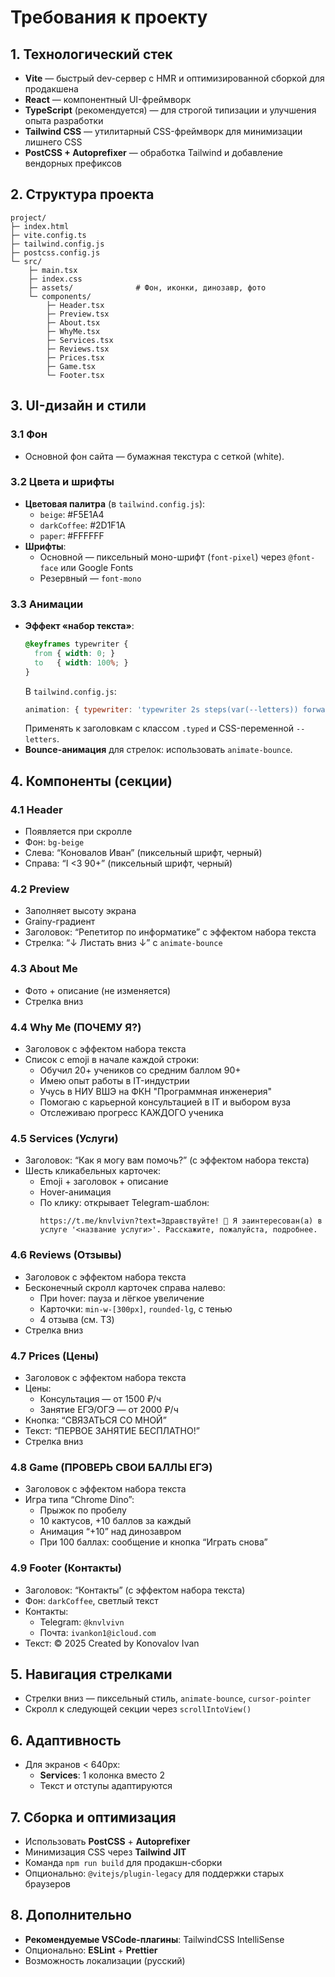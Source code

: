 # Требования к проекту

## 1. Технологический стек
- **Vite** — быстрый dev-сервер с HMR и оптимизированной сборкой для продакшена
- **React** — компонентный UI-фреймворк
- **TypeScript** (рекомендуется) — для строгой типизации и улучшения опыта разработки
- **Tailwind CSS** — утилитарный CSS-фреймворк для минимизации лишнего CSS
- **PostCSS + Autoprefixer** — обработка Tailwind и добавление вендорных префиксов

## 2. Структура проекта

```
project/
├─ index.html
├─ vite.config.ts
├─ tailwind.config.js
├─ postcss.config.js
└─ src/
    ├─ main.tsx
    ├─ index.css
    ├─ assets/              # Фон, иконки, динозавр, фото
    └─ components/
        ├─ Header.tsx
        ├─ Preview.tsx
        ├─ About.tsx
        ├─ WhyMe.tsx
        ├─ Services.tsx
        ├─ Reviews.tsx
        ├─ Prices.tsx
        ├─ Game.tsx
        └─ Footer.tsx
```

## 3. UI-дизайн и стили

### 3.1 Фон
- Основной фон сайта — бумажная текстура с сеткой (white).

### 3.2 Цвета и шрифты
- **Цветовая палитра** (в `tailwind.config.js`):
  - `beige`: #F5E1A4
  - `darkCoffee`: #2D1F1A
  - `paper`: #FFFFFF
- **Шрифты**:
  - Основной — пиксельный моно-шрифт (`font-pixel`) через `@font-face` или Google Fonts
  - Резервный — `font-mono`

### 3.3 Анимации
- **Эффект «набор текста»**:
  ```css
  @keyframes typewriter {
    from { width: 0; }
    to   { width: 100%; }
  }
  ```
  В `tailwind.config.js`:
  ```js
  animation: { typewriter: 'typewriter 2s steps(var(--letters)) forwards' }
  ```
  Применять к заголовкам с классом `.typed` и CSS-переменной `--letters`.
- **Bounce-анимация** для стрелок: использовать `animate-bounce`.

## 4. Компоненты (секции)

### 4.1 Header
- Появляется при скролле
- Фон: `bg-beige`
- Слева: “Коновалов Иван” (пиксельный шрифт, черный)
- Справа: “I <3 90+” (пиксельный шрифт, черный)

### 4.2 Preview
- Заполняет высоту экрана
- Grainy-градиент
- Заголовок: “Репетитор по информатике” с эффектом набора текста
- Стрелка: “↓ Листать вниз ↓” с `animate-bounce`

### 4.3 About Me
- Фото + описание (не изменяется)
- Стрелка вниз

### 4.4 Why Me (ПОЧЕМУ Я?)
- Заголовок с эффектом набора текста
- Список с emoji в начале каждой строки:
  - Обучил 20+ учеников со средним баллом 90+
  - Имею опыт работы в IT-индустрии
  - Учусь в НИУ ВШЭ на ФКН "Программная инженерия"
  - Помогаю с карьерной консультацией в IT и выбором вуза
  - Отслеживаю прогресс КАЖДОГО ученика

### 4.5 Services (Услуги)
- Заголовок: “Как я могу вам помочь?” (с эффектом набора текста)
- Шесть кликабельных карточек:
  - Emoji + заголовок + описание
  - Hover-анимация
  - По клику: открывает Telegram-шаблон:
    ```
    https://t.me/knvlvivn?text=Здравствуйте! 🤖 Я заинтересован(а) в услуге '<название услуги>'. Расскажите, пожалуйста, подробнее.
    ```

### 4.6 Reviews (Отзывы)
- Заголовок с эффектом набора текста
- Бесконечный скролл карточек справа налево:
  - При hover: пауза и лёгкое увеличение
  - Карточки: `min-w-[300px]`, `rounded-lg`, с тенью
  - 4 отзыва (см. ТЗ)
- Стрелка вниз

### 4.7 Prices (Цены)
- Заголовок с эффектом набора текста
- Цены:
  - Консультация — от 1500 ₽/ч
  - Занятие ЕГЭ/ОГЭ — от 2000 ₽/ч
- Кнопка: “СВЯЗАТЬСЯ СО МНОЙ”
- Текст: “ПЕРВОЕ ЗАНЯТИЕ БЕСПЛАТНО!”
- Стрелка вниз

### 4.8 Game (ПРОВЕРЬ СВОИ БАЛЛЫ ЕГЭ)
- Заголовок с эффектом набора текста
- Игра типа “Chrome Dino”:
  - Прыжок по пробелу
  - 10 кактусов, +10 баллов за каждый
  - Анимация “+10” над динозавром
  - При 100 баллах: сообщение и кнопка “Играть снова”

### 4.9 Footer (Контакты)
- Заголовок: “Контакты” (с эффектом набора текста)
- Фон: `darkCoffee`, светлый текст
- Контакты:
  - Telegram: `@knvlvivn`
  - Почта: `ivankon1@icloud.com`
- Текст: © 2025 Created by Konovalov Ivan

## 5. Навигация стрелками
- Стрелки вниз — пиксельный стиль, `animate-bounce`, `cursor-pointer`
- Скролл к следующей секции через `scrollIntoView()`

## 6. Адаптивность
- Для экранов < 640px:
  - **Services**: 1 колонка вместо 2
  - Текст и отступы адаптируются

## 7. Сборка и оптимизация
- Использовать **PostCSS** + **Autoprefixer**
- Минимизация CSS через **Tailwind JIT**
- Команда `npm run build` для продакшн-сборки
- Опционально: `@vitejs/plugin-legacy` для поддержки старых браузеров

## 8. Дополнительно
- **Рекомендуемые VSCode-плагины**: TailwindCSS IntelliSense
- Опционально: **ESLint** + **Prettier**
- Возможность локализации (русский)
